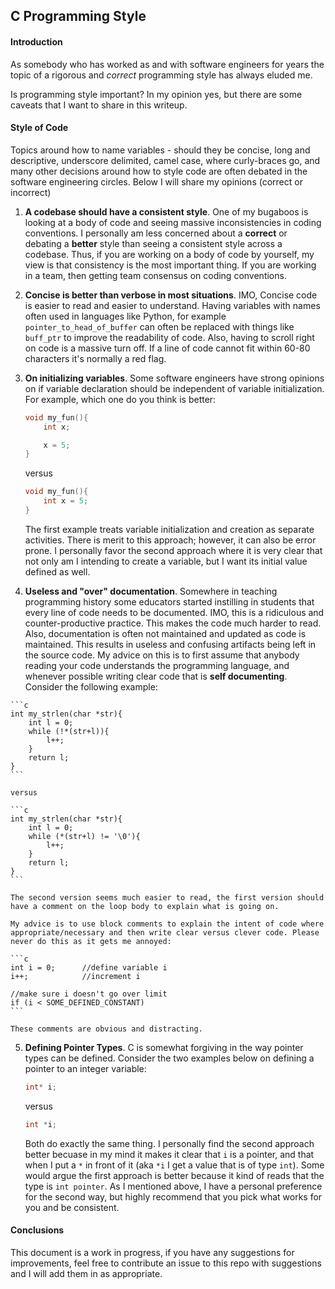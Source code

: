 ## C Programming Style

#### Introduction
As somebody who has worked as and with software engineers for years the topic of a rigorous and *correct* programming style has always eluded me.

Is programming style important?  In my opinion yes, but there are some caveats that I want to share in this writeup.


#### Style of Code
Topics around how to name variables - should they be concise, long and descriptive, underscore delimited, camel case, where curly-braces go, and many other decisions around how to style code are often debated in the software engineering circles.  Below I will share my opinions (correct or incorrect)

1. **A codebase should have a consistent style**.  One of my bugaboos is looking at a body of code and seeing massive inconsistencies in coding conventions.  I personally am less concerned about a **correct** or debating a **better** style than seeing a consistent style across a codebase.  Thus, if you are working on a body of code by yourself, my view is that consistency is the most important thing.  If you are working in a team, then getting team consensus on coding conventions.

2. **Concise is better than verbose in most situations**.  IMO, Concise code is easier to read and easier to understand.  Having variables with names often used in languages like Python, for example `pointer_to_head_of_buffer` can often be replaced with things like `buff_ptr` to improve the readability of code.  Also, having to scroll right on code is a massive turn off.  If a line of code cannot fit within 60-80 characters it's normally a red flag.

3.  **On initializing variables**.  Some software engineers have strong opinions on if variable declaration should be independent of variable initialization.  For example, which one do you think is better:

    ```c
    void my_fun(){
        int x;

        x = 5;
    }
    ```
    versus

    ```c
    void my_fun(){
        int x = 5;
    }
    ```
    The first example treats variable initialization and creation as separate activities.  There is merit to this approach; however, it can also be error prone.  I personally favor the second approach where it is very clear that not only am I intending to create a variable, but I want its initial value defined as well.

4.   **Useless and "over" documentation**.  Somewhere in teaching programming history some educators started instilling in students that every line of code needs to be documented.  IMO, this is a ridiculous and counter-productive practice. This makes the code much harder to read.  Also, documentation is often not maintained and updated as code is maintained.  This results in useless and confusing artifacts being left in the source code.  My advice on this is to first assume that anybody reading your code understands the programming language, and whenever possible writing clear code that is **self documenting**.  Consider the following example:

    ```c
    int my_strlen(char *str){
        int l = 0;
        while (!*(str+l)){
            l++;
        }
        return l;
    }
    ```
    
    versus

    ```c
    int my_strlen(char *str){
        int l = 0;
        while (*(str+l) != '\0'){
            l++;
        }
        return l;
    }
    ```

    The second version seems much easier to read, the first version should have a comment on the loop body to explain what is going on.

    My advice is to use block comments to explain the intent of code where appropriate/necessary and then write clear versus clever code. Please never do this as it gets me annoyed:

    ```c
    int i = 0;      //define variable i
    i++;            //increment i

    //make sure i doesn't go over limit
    if (i < SOME_DEFINED_CONSTANT)
    ```

    These comments are obvious and distracting.

5.  **Defining Pointer Types**.  C is somewhat forgiving in the way pointer types can be defined.  Consider the two examples below on defining a pointer to an integer variable:

    ```c
    int* i;
    ```
    versus

    ```c
    int *i;
    ```

    Both do exactly the same thing.  I personally find the second approach better becuase in my mind it makes it clear that `i` is a pointer, and that when I put a `*` in front of it (aka `*i` I get a value that is of type `int`).  Some would argue the first approach is better because it kind of reads that the type is `int pointer`.  As I mentioned above, I have a personal preference for the second way, but highly recommend that you pick what works for you and be consistent. 

#### Conclusions
This document is a work in progress, if you have any suggestions for improvements, feel free to contribute an issue to this repo with suggestions and I will add them in as appropriate. 